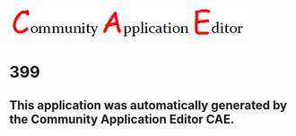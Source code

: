 ![CAE](https://github.com/PhilCAEOrg/CAE-Deployment-Temp/blob/master/img/logo.png)  

399
===================


This application was automatically generated by the Community Application Editor CAE.  
---------------
